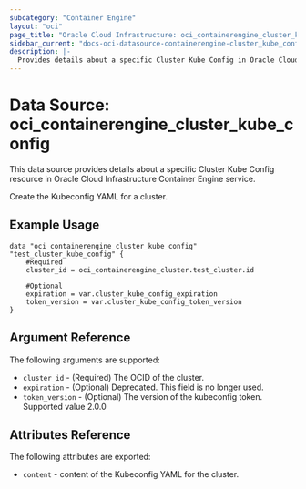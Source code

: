 ```yaml
---
subcategory: "Container Engine"
layout: "oci"
page_title: "Oracle Cloud Infrastructure: oci_containerengine_cluster_kube_config"
sidebar_current: "docs-oci-datasource-containerengine-cluster_kube_config"
description: |-
  Provides details about a specific Cluster Kube Config in Oracle Cloud Infrastructure Container Engine service
---
```


# Data Source: oci_containerengine_cluster_kube_config
This data source provides details about a specific Cluster Kube Config resource in Oracle Cloud Infrastructure Container Engine service.

Create the Kubeconfig YAML for a cluster.

## Example Usage

```hcl
data "oci_containerengine_cluster_kube_config" "test_cluster_kube_config" {
	#Required
	cluster_id = oci_containerengine_cluster.test_cluster.id

	#Optional
	expiration = var.cluster_kube_config_expiration
	token_version = var.cluster_kube_config_token_version
}
```

## Argument Reference

The following arguments are supported:

* `cluster_id` - (Required) The OCID of the cluster.
* `expiration` - (Optional) Deprecated. This field is no longer used. 
* `token_version` - (Optional) The version of the kubeconfig token. Supported value 2.0.0 


## Attributes Reference

The following attributes are exported:

* `content` - content of the Kubeconfig YAML for the cluster.

